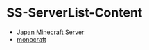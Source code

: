# SS-ServerList-Content

- [Japan Minecraft Server](https://jms.ss-rpg.net)
- [monocraft](https://mono.ss-rpg.net)
